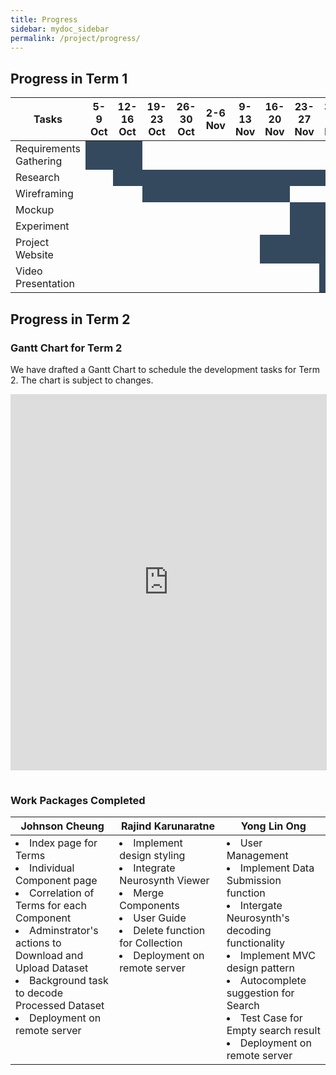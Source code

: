 ```yaml
---
title: Progress
sidebar: mydoc_sidebar
permalink: /project/progress/
---
```


## Progress in Term 1

<table>
  <thead>
    <tr>
      <th width="20%">Tasks</th>
      <th>5-9 Oct</th>
      <th>12-16 Oct</th>
      <th>19-23 Oct</th>
      <th>26-30 Oct</th>
      <th>2-6 Nov</th>
      <th>9-13 Nov</th>
      <th>16-20 Nov</th>
      <th>23-27 Nov</th>
      <th>30-4 Dec</th>
      <th>7-11 Dec</th>
    </tr>
  </thead>
  <tbody>
    <tr>
      <td>Requirements Gathering</td>
      <td style="background:#34495e"></td>
      <td style="background:#34495e"></td>
      <td></td>
      <td></td>
      <td></td>
      <td></td>
      <td></td>
      <td></td>
      <td></td>
      <td></td>
    </tr>
    <tr>
      <td>Research</td>
      <td></td>
      <td style="background:#34495e"></td>
      <td style="background:#34495e"></td>
      <td style="background:#34495e"></td>
      <td style="background:#34495e"></td>
      <td style="background:#34495e"></td>
      <td style="background:#34495e"></td>
      <td style="background:#34495e"></td>
      <td style="background:#34495e"></td>
      <td></td>
    </tr>
    <tr>
      <td>Wireframing</td>
      <td></td>
      <td></td>
      <td style="background:#34495e"></td>
      <td style="background:#34495e"></td>
      <td style="background:#34495e"></td>
      <td style="background:#34495e"></td>
      <td style="background:#34495e"></td>
      <td></td>
      <td></td>
      <td></td>
    </tr>
    <tr>
      <td>Mockup</td>
      <td></td>
      <td></td>
      <td></td>
      <td></td>
      <td></td>
      <td></td>
      <td></td>
      <td style="background:#34495e"></td>
      <td style="background:#34495e"></td>
      <td style="background:#34495e"></td>
    </tr>
    <tr>
      <td>Experiment</td>
      <td></td>
      <td></td>
      <td></td>
      <td></td>
      <td></td>
      <td></td>
      <td></td>
      <td style="background:#34495e"></td>
      <td style="background:#34495e"></td>
      <td></td>
    </tr>
    <tr>
      <td>Project Website</td>
      <td></td>
      <td></td>
      <td></td>
      <td></td>
      <td></td>
      <td></td>
      <td style="background:#34495e"></td>
      <td style="background:#34495e"></td>
      <td style="background:#34495e"></td>
      <td style="background:#34495e"></td>
    </tr>
    <tr>
      <td>Video Presentation</td>
      <td></td>
      <td></td>
      <td></td>
      <td></td>
      <td></td>
      <td></td>
      <td></td>
      <td></td>
      <td style="background:#34495e"></td>
      <td style="background:#34495e"></td>
    </tr>
  </tbody>
</table>


## Progress in Term 2

### Gantt Chart for Term 2

We have drafted a Gantt Chart to schedule the development tasks for Term 2. The chart is subject to changes.

<iframe style="margin-bottom:15px;width:100%;height:600px;border:1px solid #ddd" src="https://docs.google.com/spreadsheets/d/1HN2mcfyxIBp2VjrhvK1a0v93PscYGXTvdhvVQPNaz08/pubhtml?widget=true&amp;headers=false"></iframe>


### Work Packages Completed

<table>
  <thead>
  <tr>
    <th width="33%">Johnson Cheung</th>
    <th>Rajind Karunaratne</th>
    <th width="33%">Yong Lin Ong</th>
  </tr>
  </thead>
  <tbody>
  <tr style="vertical-align:top;">
    <td>
      <li>Index page for Terms</li>
      <li>Individual Component page</li>
      <li>Correlation of Terms for each Component</li>
      <li>Adminstrator's actions to Download and Upload Dataset</li>
      <li>Background task to decode Processed Dataset</li>
      <li>Deployment on remote server</li>
    </td>
    <td>
      <li>Implement design styling</li>
      <li>Integrate Neurosynth Viewer</li>
      <li>Merge Components</li>
      <li>User Guide</li>
      <li>Delete function for Collection</li>
      <li>Deployment on remote server</li>
    </td>
    <td>
      <li>User Management</li>
      <li>Implement Data Submission function</li>
      <li>Intergate Neurosynth's decoding functionality</li>
      <li>Implement MVC design pattern</li>
      <li>Autocomplete suggestion for Search</li>
      <li>Test Case for Empty search result</li>
      <li>Deployment on remote server</li>
    </td>
  </tr>
  </tbody>
</table> 
